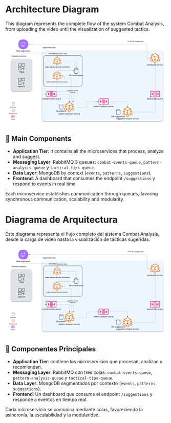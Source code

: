 # Architecture Diagram

This diagram represents the complete flow of the system Combat Analysis, from uploading the video until the visualization of suggested tactics.

![Architecture Diagram](Combat_Analysis_System_Architecture.png)

## 🧭 Main Components

- **Application Tier**: It contains all the microservices that process, analyze and suggest.
- **Messaging Layer**: RabbitMQ 3 queues: `combat-events-queue`, `pattern-analysis-queue` y `tactical-tips-queue`.
- **Data Layer**: MongoDB by context (`events`, `patterns`, `suggestions`).
- **Frontend**: A dashboard that consumes the endpoint `/suggestions` y respond to events in real time.

Each microservice establishes communication through queues, favoring synchronous communication, scalability and modularity.



# Diagrama de Arquitectura

Este diagrama representa el flujo completo del sistema Combat Analysis, desde la carga de video hasta la visualización de tácticas sugeridas.

![Diagrama de Arquitectura](Combat_Analysis_System_Architecture.png)

## 🧭 Componentes Principales

- **Application Tier**: contiene los microservicios que procesan, analizan y recomiendan.
- **Messaging Layer**: RabbitMQ con tres colas: `combat-events-queue`, `pattern-analysis-queue` y `tactical-tips-queue`.
- **Data Layer**: MongoDB segmentados por contexto (`events`, `patterns`, `suggestions`).
- **Frontend**: Un dashboard que consume el endpoint `/suggestions` y responde a eventos en tiempo real.

Cada microservicio se comunica mediante colas, favoreciendo la asincronía, la escalabilidad y la modularidad.

